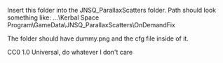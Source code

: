 Insert this folder into the JNSQ_ParallaxScatters folder. Path should look something like: ...\Kerbal Space Program\GameData\JNSQ_ParallaxScatters\OnDemandFix


The folder should have dummy.png and the cfg file inside of it.

CC0 1.0 Universal, do whatever I don't care
